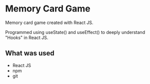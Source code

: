 # Memory Card Game

Memory card game created with React JS.

Programmed using useState() and useEffect() to deeply understand "Hooks" in React JS.

## What was used

- React JS
- npm
- git
